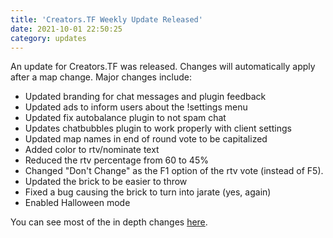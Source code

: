 ```yaml
---
title: 'Creators.TF Weekly Update Released'
date: 2021-10-01 22:50:25
category: updates
---
```


<p>An update for Creators.TF was released. Changes will automatically apply after a map change. Major changes include:</p>
<ul>
	<li>Updated branding for chat messages and plugin feedback</li>
	<li>Updated ads to inform users about the !settings menu</li>
	<li>Updated fix autobalance plugin to not spam chat</li>
	<li>Updates chatbubbles plugin to work properly with client settings</li>
	<li>Updated map names in end of round vote to be capitalized</li>
	<li>Added color to rtv/nominate text</li>
	<li>Reduced the rtv percentage from 60 to 45%</li>
	<li>Changed "Don't Change" as the F1 option of the rtv vote (instead of F5).</li>
	<li>Updated the brick to be easier to throw</li>
	<li>Fixed a bug causing the brick to turn into jarate (yes, again)</li>
	<li>Enabled Halloween mode</li>

</ul>

<p>You can see most of the in depth changes <a href="https://github.com/CreatorsTF/gameservers/commit/43cacf450da546db7a9cc22188eb85cc39036b3e">here</a>.</p>

